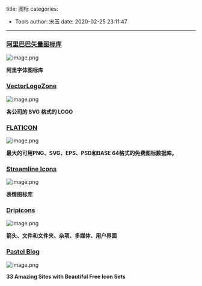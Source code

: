 title: 图标
categories:
 - Tools
author: 宋玉
date: 2020-02-25 23:11:47
---
<a name="5bTr5"></a>
### [阿里巴巴矢量图标库](http://www.baidu.com/link?url=Mk7W4No2b-n4kYnErXsU40ZLPSsvXQ8VTlHTy_hKP8ZrZdagwVnDfmrxydjBkQWC)
![image.png](https://cdn.nlark.com/yuque/0/2020/png/394169/1582608113133-39d9399b-74ce-4125-af4a-8b847f93f56f.png#align=left&display=inline&height=762&name=image.png&originHeight=1524&originWidth=2876&size=324750&status=done&style=none&width=1438)

**阿里字体图标库**
<a name="i2DNX"></a>
### [VectorLogoZone](https://www.vectorlogo.zone/) 
![image.png](https://cdn.nlark.com/yuque/0/2020/png/394169/1582607963342-42e1c895-fbbc-42fa-be11-6e670f097874.png#align=left&display=inline&height=764&name=image.png&originHeight=1528&originWidth=2860&size=433267&status=done&style=none&width=1430)

**各公司的 SVG 格式的 LOGO**
<a name="iYTTA"></a>
### [FLATICON](https://www.flaticon.com/)
![image.png](https://cdn.nlark.com/yuque/0/2020/png/394169/1582643094395-694b4ec3-7629-41d9-800f-a53bfa3ab342.png#align=left&display=inline&height=757&name=image.png&originHeight=1514&originWidth=2870&size=1207159&status=done&style=none&width=1435)

**最大的可用PNG、SVG、EPS、PSD和BASE 64格式的免费图标数据库。**
<a name="b7qPZ"></a>
### [Streamline Icons](https://www.streamlineicons.com/)
![image.png](https://cdn.nlark.com/yuque/0/2020/png/394169/1582643477282-501d6684-e437-4882-8277-17ae7ef9cd91.png#align=left&display=inline&height=757&name=image.png&originHeight=1514&originWidth=2842&size=293911&status=done&style=none&width=1421)

**表情图标库**
<a name="rbcin"></a>
### [Dripicons](https://iconstore.co/icons/dripicons-v2/)
![image.png](https://cdn.nlark.com/yuque/0/2020/png/394169/1582643387398-8321ae5d-c9d3-4f47-8057-5ce7236628c4.png#align=left&display=inline&height=763&name=image.png&originHeight=1526&originWidth=2862&size=339314&status=done&style=none&width=1431)

**箭头、文件和文件夹、杂项、多媒体、用户界面**
<a name="OXlyN"></a>
### [Pastel Blog](https://blog.usepastel.com/post/33-beautiful-free-icon-sets)
![image.png](https://cdn.nlark.com/yuque/0/2020/png/394169/1582643258455-e093eaec-4da5-4da0-936c-bad267a98174.png#align=left&display=inline&height=765&name=image.png&originHeight=1530&originWidth=2870&size=233696&status=done&style=none&width=1435)

**33 Amazing Sites with Beautiful Free Icon Sets**
